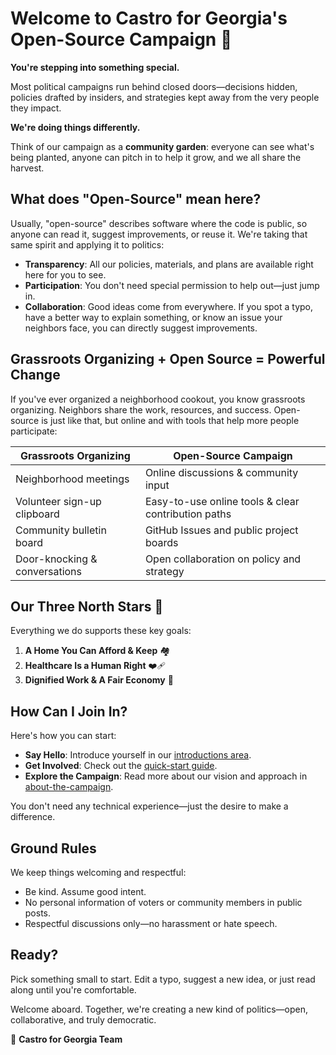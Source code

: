 # Welcome to Castro for Georgia's Open-Source Campaign 🌱

**You're stepping into something special.**

Most political campaigns run behind closed doors—decisions hidden, policies drafted by insiders, and strategies kept away from the very people they impact.

**We're doing things differently.**

Think of our campaign as a **community garden**: everyone can see what's being planted, anyone can pitch in to help it grow, and we all share the harvest.

## What does "Open-Source" mean here?

Usually, "open-source" describes software where the code is public, so anyone can read it, suggest improvements, or reuse it. We're taking that same spirit and applying it to politics:

* **Transparency**: All our policies, materials, and plans are available right here for you to see.
* **Participation**: You don't need special permission to help out—just jump in.
* **Collaboration**: Good ideas come from everywhere. If you spot a typo, have a better way to explain something, or know an issue your neighbors face, you can directly suggest improvements.

## Grassroots Organizing + Open Source = Powerful Change

If you've ever organized a neighborhood cookout, you know grassroots organizing. Neighbors share the work, resources, and success. Open-source is just like that, but online and with tools that help more people participate:

| Grassroots Organizing         | Open-Source Campaign                                |
| ----------------------------- | --------------------------------------------------- |
| Neighborhood meetings         | Online discussions & community input                |
| Volunteer sign-up clipboard   | Easy-to-use online tools & clear contribution paths |
| Community bulletin board      | GitHub Issues and public project boards             |
| Door-knocking & conversations | Open collaboration on policy and strategy           |

## Our Three North Stars 🌟

Everything we do supports these key goals:

1. **A Home You Can Afford & Keep** 🏘️
2. **Healthcare Is a Human Right** ❤️‍🩹
3. **Dignified Work & A Fair Economy** 💪

## How Can I Join In?

Here's how you can start:

* **Say Hello**: Introduce yourself in our [introductions area](../introductions/).
* **Get Involved**: Check out the [quick-start guide](../get-involved/quick-start-guide.md).
* **Explore the Campaign**: Read more about our vision and approach in [about-the-campaign](../about-the-campaign/).

You don't need any technical experience—just the desire to make a difference.

## Ground Rules

We keep things welcoming and respectful:

* Be kind. Assume good intent.
* No personal information of voters or community members in public posts.
* Respectful discussions only—no harassment or hate speech.

## Ready?

Pick something small to start. Edit a typo, suggest a new idea, or just read along until you're comfortable.

Welcome aboard. Together, we're creating a new kind of politics—open, collaborative, and truly democratic.

🌱 **Castro for Georgia Team**
